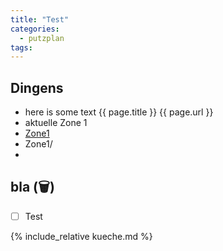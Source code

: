 ```yaml
---
title: "Test"
categories:
  - putzplan
tags:
---
```


## Dingens
<!--more-->
* here is some text {{ page.title }} {{ page.url }}
* aktuelle Zone <span class="ppzone">1</span>
* [Zone1](../Zone1/)
* <a dir="../" class="self">Zone<span class="ppzone">1</span>/</a>
* 

## bla (<span class="ppclear">🗑️</span>)

 - [ ] Test

{%  include_relative kueche.md %}


<!--stackedit_data:
eyJoaXN0b3J5IjpbMTg1OTIyNTAxNCwtNTMzMjEwMDYyLDE2ND
gyNTIyMTEsLTEzODc4NzIyMiwxNDgzMzM0MzY0LDE0ODMzMzQz
NjQsLTE2MzUyNTcwODcsLTE2Mjc3Njk5OTQsMTg1NzQ0MDQxNy
wtOTMyMDMxMTYxLC0xNDM0OTU4MDIwLC0yMDQ2OTU5NjU2LC0y
MDE0NDE1NjIyLC02MDEzMjY4MDgsLTE4MjQ3MDQ0NjAsMTM3OT
gwNDMzMywtNjAzMDIyNTcxLC0xMzUwMjY0MTk2LDYxMTAxODk5
NCwtNzczNjgzMzcxXX0=
-->
